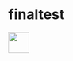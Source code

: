 # finaltest
<html>
<haed></haed>
<body>
<img src="http://imgur.com/bcPSgnw.jpg" height="42" width="42">
</body>
</html>

